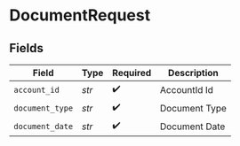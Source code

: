 # DocumentRequest


## Fields

| Field              | Type               | Required           | Description        |
| ------------------ | ------------------ | ------------------ | ------------------ |
| `account_id`       | *str*              | :heavy_check_mark: | AccountId Id       |
| `document_type`    | *str*              | :heavy_check_mark: | Document Type      |
| `document_date`    | *str*              | :heavy_check_mark: | Document Date      |